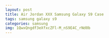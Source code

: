 ```yaml
---
layout: post
title: Air Jordan XXX Samsung Galaxy S9 Case
tags: samsung galaxy s9
categories: samsung
img: 1QwxQngdf3eXfxcZFl-M_nS9E4C_rNd0b
---
```

